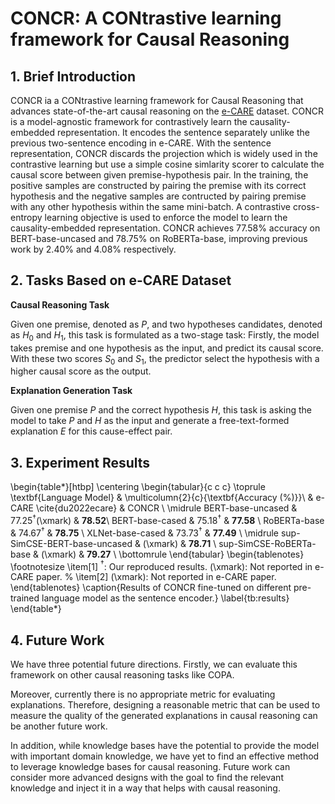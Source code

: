 # CONCR: A CONtrastive learning framework for Causal Reasoning
## 1. Brief Introduction
CONCR ia a CONtrastive learning framework for Causal Reasoning that advances state-of-the-art causal reasoning on the [e-CARE](https://github.com/Waste-Wood/e-CARE) dataset. CONCR is a model-agnostic framework for contrastively learn the causality-embedded representation. It encodes the sentence separately unlike the previous two-sentence encoding in e-CARE. With the sentence representation, CONCR discards the projection which is widely used in the contrastive learning but use a simple cosine simlarity scorer to calculate the causal score between given premise-hypothesis pair. In the training, the positive samples are constructed by pairing the premise with its correct hypothesis and the negative samples are contructed by pairing premise with any other hypothesis within the same mini-batch. A contrastive cross-entropy learning objective is used to enforce the model to learn the causality-embedded representation. CONCR achieves 77.58% accuracy on BERT-base-uncased and 78.75% on RoBERTa-base, improving previous work by 2.40% and 4.08% respectively.

## 2. Tasks Based on e-CARE Dataset
**Causal Reasoning Task**

Given one premise, denoted as $P$, and two hypotheses candidates, denoted as $H_0$ and $H_1$, this task is formulated as a two-stage task: Firstly, the model takes premise and one hypothesis as the input, and predict its causal score. With these two scores $S_0$ and $S_1$, the predictor select the hypothesis with a higher causal score as the output.

**Explanation Generation Task**

Given one premise $P$ and the correct hypothesis $H$, this task is asking the model to take $P$ and $H$ as the input and generate a free-text-formed explanation $E$ for this cause-effect pair.

## 3. Experiment Results
\begin{table*}[htbp]
\centering
\begin{tabular}{c c c}
\toprule
\textbf{Language Model} &  \multicolumn{2}{c}{\textbf{Accuracy ($\%$)}}\\
 & e-CARE \cite{du2022ecare} & CONCR \\
\midrule
BERT-base-uncased  & $77.25^\dagger$(\xmark) & $\mathbf{78.52}$\\
BERT-base-cased & $75.18^\dagger$ & $\mathbf{77.58}$ \\
RoBERTa-base & $74.67^\dagger$ & $\mathbf{78.75}$ \\
XLNet-base-cased & $73.73^\dagger$ & $\mathbf{77.49}$ \\
\midrule
sup-SimCSE-BERT-base-uncased & (\xmark) & $\mathbf{78.71}$ \\
sup-SimCSE-RoBERTa-base & (\xmark) & $\mathbf{79.27}$ \\
\bottomrule
\end{tabular}
\begin{tablenotes}
\footnotesize
\item[1] $^\dagger$: Our reproduced results. (\xmark): Not reported in e-CARE paper.
% \item[2] (\xmark): Not reported in e-CARE paper.
\end{tablenotes}
\caption{Results of CONCR fine-tuned on different pre-trained language model as the sentence encoder.}
\label{tb:results}
\end{table*}

## 4. Future Work
We have three potential future directions. Firstly, we can evaluate this framework on other causal reasoning tasks like COPA.

Moreover, currently there is no appropriate metric for evaluating explanations. Therefore, designing a reasonable metric that can be used to measure the quality of the generated explanations in causal reasoning can be another future work.

In addition, while knowledge bases have the potential to provide the model with important domain knowledge, we have yet to find an effective method to leverage knowledge bases for causal reasoning. Future work can consider more advanced designs with the goal to find the relevant knowledge and inject it in a way that helps with causal reasoning.
